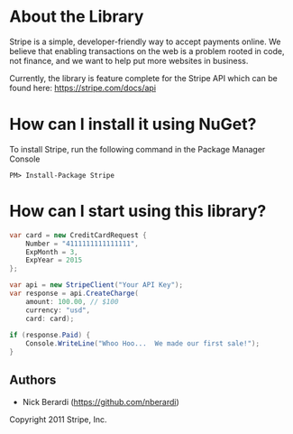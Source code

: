 # About the Library

Stripe is a simple, developer-friendly way to accept payments online. We believe that enabling transactions on the web is a problem rooted in code, not finance, and we want to help put more websites in business.

Currently, the library is feature complete for the Stripe API which can be found here: https://stripe.com/docs/api

# How can I install it using NuGet?

To install Stripe, run the following command in the Package Manager Console

```
PM> Install-Package Stripe
```

# How can I start using this library?

```csharp
var card = new CreditCardRequest {
    Number = "4111111111111111",
    ExpMonth = 3,
    ExpYear = 2015
};

var api = new StripeClient("Your API Key");
var response = api.CreateCharge(
    amount: 100.00, // $100
    currency: "usd",
    card: card);
    
if (response.Paid) {
    Console.WriteLine("Whoo Hoo...  We made our first sale!");
}
```

## Authors

*	Nick Berardi (https://github.com/nberardi)

Copyright 2011 Stripe, Inc.
